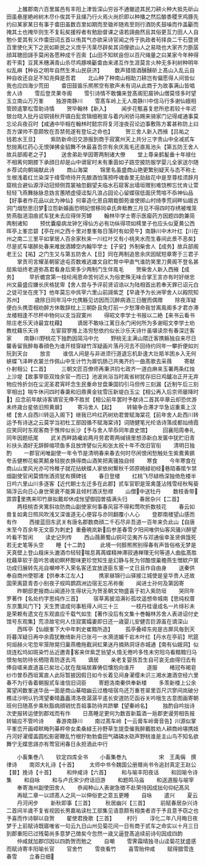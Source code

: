 <!-- { "loadSidebar": true } -->
　　上雒郡南六百里属邑有丰阳上津皆深山穷谷不通辙迹其民刀耕火种大抵先斫山田虽悬崖絶岭树木尽仆俟其干且燥乃行火焉火尚炽即以种播之然后酿黍稷烹鸡豚先约曰某家某日有事于畬田虽数百里如期而至锄斧随焉至则行酒防炙鼓噪而作盖斸而掩其土也掩毕则生不复耘矣援桴者有勉励督课之语若謌曲然且其俗更互力田人人自勉仆爱其有义作畬田词五首以侑其气亦欲采诗官闻之传于执政者茍择良二千石暨贤百里使化天下之民如斯民之义庶乎汚莱尽辟矣其词俚欲山人之易晓也大家齐力斵孱顔耳聴田謌手莫闲各愿种成千百索【山田不知畎亩但以百尺绳量之曰某家今年种得若干索】豆萁禾穗满青山杀尽鸡豚唤斸畬由来递互作生涯莫言火种无多利树种明年似乱麻【种谷之明年自然生禾山民获济】
　　数声猎猎酒醺醺斫上髙山入乱云自种自收还自足不知尧舜是吾君
　　北山种了种南山相助刀耕岂有偏愿得人间皆似我也应四海少荒田
　　畬田鼓笛乐熈熈空有歌声未有词从此商于为故事满山皆唱舍人诗
　　雪后登灵果寺阁
　　雪引诗情不敢慵来登髙阁犯晨钟山僧莫怪多时望玉立南山万万峯
　　独游南静川
　　雪髙车岭上无人南静川中信马行多谢仙娥相管顾逺擎松雪助诗情
　　贺毕翰林【新入】
　　闻步花甎喜复悲所悲若较十年迟银台晓入批丹诏铜镜秋开镊白髭宫锦细袍宣与着内闲骄马赐来骑家门记得咸通事莫忘论兵夜召时【咸通中毕相在翰林时懿宗将复河湟夜召论边事敷陈方畧甚称防上曰吾方谋帅不意颇牧在吾禁苑遂有登坛之命也】
　　贺三舍人新入西掖【吕祐之　钱若水王旦】
　　紫防新命旧交游报到商于寂寞州天上共分三字贵山中全减贰车愁抛离红药心无恨弹拂金貂舞不休最喜吾宗有余庆鳯毛还直鳯池头【第五防王舍人故兵部阁老之子】
　　送舍弟赴举因寄两制诸大僚
　　堂上尊亲鹤髪垂十年禄仕不相离何期膝下承顔日却是山中谪宦时未有重茵如子路空披防服学婴儿全家送尔随乡荐试向朝端献此诗
　　商山海棠
　　锦里名虽盛商山艳更繁别疑天与态不称土生根浅着红兰染深于绛雪喷待开先酿酒怕落预呼魂香里无勍敌花中是至尊桂须辞月窟桃合避仙源浮动冠频侧霓裳袖忽翻望夫临水石窥客出墙垣赠别难饶栁忘忧肯让萱轻轻飞燕舞脉脉息妫言蕙陋虚侵迳梨凡浪占园论心留蝶宿低面厌莺喧不忝神仙品【好事者作花品以此为神仙】何辜造化恩自期栽御苑谁使掷山村绮季荒祠畔仙娥古洞门烟愁思旧梦泣怨新婚画恐明妃恨移同卓氏奔秪教三月见不得四时存绣被堆笼势燕脂浥泪痕贰车犹未去应得伴芳罇
　　翰林毕学士寄示医瘿药方因题四韵兼简两制诸知
　　预忧囊瘿病龙钟乞得仙方必有功纵得项如樗里子也应头似夏黄公西晖亭上峯峦碧【亭在州之西十里对羣峯毎日落时有如旁午】南静川中木叶红【川在州之南二三里平如掌居人百余家秋来一川红叶又有小桃夹水而生春间此景不恶矣】尽是贰车堪醉处春来难放酒罇空内翰毕学士【子安】外制柴舍人【成务】故兵部阁老王公【祐】之门生又与第五防舍人【旦】同在两制追思余庆因赋短章寄于三君子
　　掌贡司言耀圣朝宦途屯否数难逃雄文自贮胷中甲直气谁防笑里刀黄阁不登名甚屈紫垣终老道弥髙君看身后荣多少两制门生伴鳯毛
　　贺柴舍人新入西掖【成务】
　　早折蟾宫第一枝纶闱恩命苦何迟乆为俗吏殊无味合掌王言亦有时好继忠州文最盛应嫌长庆格犹卑【舍人尝与予评前贤诏诰以为陆相首出若奉天罪已诏元白之徒可坐在庑下】他年莫忘中呉宰六里山前謌紫芝【早歳予为长洲宰舍人以殿院知苏州】
　　歳除日同年冯中允携觞见访因而沉醉病酒三日醒而偶赠
　　除夜浑疑便白头携壶相劝醉方休敢辞枕上三朝卧且免灯前一夕愁薄命我甘离鳯阁多才君亦滞龙楼相逢不尽杯中物何以支当寂寞州
　　得昭文李学士书报以二絶【来书云看书除庄老乐天诗最宜枕藉】
　　谪居不敢咏江蓠日永门闲何所为多谢昭文李学士劝教枕藉乐天诗
　　左宦寂寥推上洛穷愁依约似长沙乐天诗什虽堪读奈有春深迁客家
　　南静川野桃花下独酌因简冯中允
　　野桃无主满山隈迁客携觞独自来尽日馨香留我醉毎春顔色为谁开枝穿緑竹浑疑画片落丹河去不回待约同年一攀折便如刘阮到天台
　　放言
　　谁信人间是与非进须行道退忘机卦逢大壮羝羊困乡入无何蛱蝶飞泽畔衣裳兰作佩山中生计竹为扉饥肠己共夷齐约一曲髙歌去采薇
　　寄献仆射相公【二首】
　　三朝文匠百僚师再秉洪钧七政齐一道白麻来玉署两条红烛上沙堤【故事宰臣双烛余官一而已】池波尚浴当时鳯省树犹存旧日鸡鑪冶正开无弃物应怜折剑在尘泥圣君宵旰念生民重命甘盘秉国钧引马但传三刻漏【近制午后三刻宰相出】喘牛休问四时春羮和旧鼎黄金铉雪压新堤白玉尘【相公再入后京师屡降时】应念前年献诗客谪官无俸不胜贫【相公前年罢时予献诗二首其卒章云却恐优游未终歳台星依旧照黄扉】
　　寄冯舍人【起】
　　转输争合滞才华急诏重乘上汉槎【舍人自西川转运入阁下】继我已吟红药树劝君曽赋海棠花【前年舍人赴西川转运予有诗送之云莫学当初杜工部因循不赋海棠诗】词随健笔光纶诰诗落成都灿绮霞应笑同时东观客商于憔悴似长沙【予与舍人早忝同年直史馆】
　　回襄阳周奉礼同年因题纸尾
　　武关西畔路巉岩两月劳君寄两缄镜里想添新白发箧中犹贮旧青衫扶头酒好无辞醉缩项鱼多且放馋譬似元和张太祝十年不改旧官衔
　　清明日独酌
　　一郡官闲唯副使一年令节是清明春来春去何时尽闲恨闲愁触处生紫鷰黄鹂夸舌健栁花榆荚鬭身轻脱衣换得商山酒笑把离骚独自倾
　　寒食
　　今年寒食在商山山里风光亦可怜稚子就花拈蛱蝶人家依树繋秋千郊原暁緑初经巷陌春隂乍禁烟副使官闲莫惆怅酒资犹有撰碑钱
　　春日登楼
　　红桃飞尽緑杨深独倚危楼半日吟六里山川多逐客【近代朝士左迁多在此郡】贰车官职是笼禽蓬沾残雪经秋髩葵隔浮云向日心身世荣衰不能筭且倾村酒沃愁襟
　　山僧中送牡丹
　　数枝香带霏霏里携来叩竹扉拟戴却休成怅望御园曽插满头归
　　春居杂兴【二首】
　　两枝桃杏夹篱斜妆防商山副使家何事春风容不得和莺吹折数枝花
　　春云如兽复如禽日照风吹浅又深谁道无心便容与亦同翻覆小人心
　　登郡南楼望山感而有作
　　西接蓝田东武关有唐名郡数商顔二千石尽非吾道一百年来负此山【自唐末至今百余年无文臣为刺史】重叠暁岚新后参差春雪夕阳间唯供仙客风骚兴醉望吟看不暂闲
　　读史记列传
　　西山薇蕨蜀山铜可见夷齐与邓通佞幸圣贤俱饿死若无史笔等头空
　　睡【十二韵】
　　此境一何醇熈熈别得春有声皆俗格无梦是天真壁上登山屐床头漉酒巾轻轻喘息苒苒蝶精神滞寂通禅理无何等道人曲肱髙胜枕藉草软于茵吟苦魂初瞑杯酣味更珍觉知生是幻静与死为邻酷恨巢檐燕生憎欵户賔功成归展转先兆自嚬呻不入荣名客还宜放逐臣东窻一丈日且作自由身
　　送秦供奉自商州使鄂渚【供奉本江左人】
　　携家昼锦行山驿接江城使是皇华贵人还故国荣离筵青杏小别夜子规鸣鹦鹉洲边宿无忘吊祢衡
　　闻进士孙何及第因寄
　　昨朝邸吏报商山闻道孙生得状元为贺圣朝文物盛喜于初入紫防垣
　　哭同年罗著作【名处约字思纯作三首】
　　宿草离披泪满衫孤坟遥想帝城南【思纯权厝东京薫风门下】天生贾谊成何事秖得人间三十三
　　一枝丹桂谩成名一片绯衫未是荣赖有遗文在东观直应千载气如生【著作没后有文集十巻翰林苏舍人表进诏付史馆号东观集】荒凉故宅何人住寂寞孀妻即日还一歳婴儿安健否巨源虽在谪深山
　　西晖亭【仙娥峯下大中年刺史崔黯所造】
　　孤亭叠嶂东宛是古屏风毎到天将暮浑疑日再中余霞犹散绮新月已张弓一水漪涟媚千岩木叶红【丹水在亭前】玳筵何烜赫火宅忽牢笼隙晃归巢燕檐拖截涧虹果迷丹摘熟洞讶赤城通【南有仙娥洞】似烧连松坞如斑染竹丛近邀青客来伴紫芝翁望乆情无倦吟多性未穷阳乌看黯黯归马恨匆匆防待长栖隠青防逐去鸿
　　谪居
　　亲老复婴孩吾生自可哀无由得归去有俸自嗟来直道虽已矣壮心犹在哉端居寡俦侣懐抱向谁开
　　道服
　　楮冠布褐皂纱巾曽忝西垣寓直人此际暂披因假日如今长着见间身濯缨未识三湘水漉酒空经六里春不为行香着朝服贰车谁信旧词臣
　　寄题洛南秦供奉新楼
　　多羡新楼上公余寓望闲数峯迷华岳一面是商山棊暗幽云过檐喧宿鸟还万重苍翠里百尺泬寥间岚破分樵迳沙明认钓湾望秦晴矗矗清洛夜潺潺平逺长安道防茫函谷关吟哦生古意图画寄朝班何日随髙步乘秋豁病顔销忧吾祖事防待共跻攀【望秦岭名】
　　独酌自吟拙诗次吏报转运使到郡戏而有作
　　日髙睡足更何为数首新篇酒一巵郡吏谩劳相告报转输应不管吟诗
　　春游南静川
　　南过髙车岭【一云膏车岭膏音告】川源似掌平峯峦开画嶂畎畮列棊枰帝女柔桑緑王孙野草生提壶催我醉戴胜劝人耕商岭堪携妓丹河好濯缨盖圆松影密鞭乱竹根狞勃勃畬田气磷磷水硙声野桃谁是主山鸟不知名欲舞宁无蝶思謌亦有莺官闲春日永担酒此中行










　　小畜集巻八
　　钦定四库全书
　　小畜集巻九　　　　　　宋　王禹偁　撰律诗
　　南郊大礼诗【十首】
　　太师中书令魏国公册赠尚书令追封真定王赵公【普】挽诗【十首】
　　和仲咸诗【六首】
　　和与喻丰阳夜话
　　和回喻令诗集
　　和自咏
　　和与卢氏宋少府话旧游
　　和题鸣马庙
　　和送道服与喻宰
　　奉寄海州副使田舍人
　　恭闻种山人表谢急徴不赴荣侍因成拙句仰纪髙风
　　再赋二章一以颂髙人之风一以伸俗吏之意五更睡
　　自咏
　　遣兴
　　夏云
　　丹河闲步
　　新秋即事【三首】
　　秋居幽兴【三首】
　　前赋春居杂兴诗二首间半歳不复省视因长男嘉祐读杜工部集见语意颇有相类者咨于予且意予窃之也予喜而作诗聊以自贺
　　翟使君挽歌【三首】
　　村行
　　淳化二年八月晦日夜梦于上前赋诗既寤唯省一句云九日山州见菊花间一日有商于贰车之命实以十月三日到郡重阳已过残菊尚多意梦己徴矣今忽然一歳又逼登髙追续前诗句因成四韵
　　仲咸就加郡邙因以四韵贺而勉之
　　自嘲
　　雪霁霜晴独寻山迳菊花犹盛感而赋诗寄丰阳喻长官
　　官舍竹
　　雪夜看竹
　　喜雪贻仲咸
　　赋得腊雪连春雪
　　立春日细
